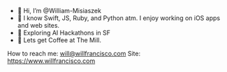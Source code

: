 - 👋 Hi, I’m @William-Misiaszek
- 🌱 I know Swift, JS, Ruby, and Python atm. I enjoy working on iOS apps and web sites.
- 🤖 Exploring AI Hackathons in SF
- 🍞 Lets get Coffee at The Mill. 

How to reach me: will@willfrancisco.com
Site: https://www.willfrancisco.com
